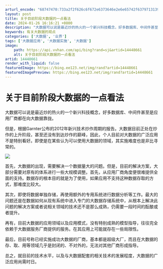 ```yaml
---
arturl_encode: "68747470:733a2f2f626c6f672e6373646e2e6e65742f63797131393834:2f61727469636c652f64657461696c732f3134343438363631"
layout: post
title: 关于目前阶段大数据的一点看法
date: 2024-01-26 16:16:21 +0800
description: "大数据可以说是最近炒的热火的一个新兴科技概念，好多数据库、中间件甚至是应用厂"
keywords: 有关大数据的观点
categories: ['大数据', '业界']
tags: ['大数据应用', '大数据实施', '大数据']
image:
    path: https://api.vvhan.com/api/bing?rand=sj&artid=14448661
    alt: 关于目前阶段大数据的一点看法
artid: 14448661
render_with_liquid: false
featuredImage: https://bing.ee123.net/img/rand?artid=14448661
featuredImagePreview: https://bing.ee123.net/img/rand?artid=14448661
---
```


# 关于目前阶段大数据的一点看法

大数据可以说是最近炒的热火的一个新兴科技概念，好多数据库、中间件甚至是应用厂商都在向大数据靠拢。

但是，根据Garnter公布的2012年新兴技术炒作周期的报告。大数据目前正处在炒作的上升阶段，甚至还没有到达炒作的巅峰，因此，个人目前对大数据的广泛应用不是特别看好。即使是在某些认为可以使用大数据的领域，其实施难度也是非比寻常的。

![](https://i-blog.csdnimg.cn/blog_migrate/8323f2b17be0e31b7521bf4170a5d61c.png)

首先，大数据的出现，需要解决一个数据量大的问题。但是，目前的解决方案，大部分需要对原有的体系进行一些大规模调整。首先，从应用厂商角度便很难提供全面的支持。数据存的根本目的就是为了使用，如果应用不支持这种数据存取的方式，那难度比较大。

其次，即使将数据单独存储，再使用额外的专用系统进行数据分析等工作。最大的问题还是在数据如何从现有系统中进入专门的大数据存储系统中，从根本上解决此问题的解决方案或者说相关领域的技术还不是那么成熟，仍需要一段时间的酝酿或者提升。

再有，目前大数据的应用领域以及应用模式，没有特别成熟的模型指导，往往完全依赖于大数据服务厂商提供的服务。在其应用上可能就存在一些局限性。

最后，目前号称已经实施成功大数据的厂商，基本都是超级大厂，而且在大数据的存、取、用等领域几乎是封闭的、不对外的，无法对其他厂商形成指导。

总之，就目前的技术水平，以及与大数据配套的相关技术的发展程度，大数据的广泛应用尚需时日。